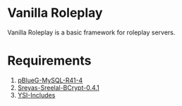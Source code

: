 # Vanilla Roleplay
Vanilla Roleplay is a basic framework for roleplay servers.

# Requirements

1. [pBlueG-MySQL-R41-4](https://github.com/pBlueG/SA-MP-MySQL/releases/tag/R41-4)
2. [Sreyas-Sreelal-BCrypt-0.4.1](https://github.com/Sreyas-Sreelal/samp-bcrypt/releases/tag/0.4.1)
3. [YSI-Includes](https://github.com/pawn-lang/YSI-Includes/releases/tag/nightly)
